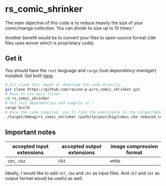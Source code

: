 # rs_comic_shrinker

The main objective of this code is to reduce heavily the size of your comic/manga collection. You can divide its size
up to 10 times !

Another benefit would be to convert your files to open-source format (`CBR` files uses *winrar* which is proprietary
code).

## Get it

You should have the `rust` language and `cargo` (*rust dependancy manager*) installed. Get both
[here](https://www.rust-lang.org/fr/).

```bash
# Git clone this depot or download the code directly.
git clone https://github.com/racine-p-a/rs_comic_shrinker.git
# Move to its main folder
cd rs_comic_shrinker
# Get rust dependencies and compile it !
cargo build
# Once the code compiled, you'll find the executable in the target/debug folder. Now, you can use it as you want.
./target/debug/rs_comic_shrinker /path/to/your/big/comic.cbz reduced_comic.cbz webp 1
```

## Important notes

| accepted input extensions  | accepted output extensions | image compression format|
|----------------------------|----------------------------|---|
| `cbr`, `cbz` | `cbz` |`webp`|

Ideally, I would like to add `cb7`, `cba` and `cbt` as input files. And `cb7` and `cbt` as output format would be
useful as well.